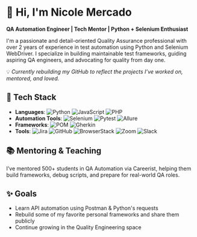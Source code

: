 # 👋 Hi, I'm Nicole Mercado  
**QA Automation Engineer | Tech Mentor | Python + Selenium Enthusiast**

I'm a passionate and detail-oriented Quality Assurance professional with over 2 years of experience in test automation using Python and Selenium WebDriver. I specialize in building maintainable test frameworks, guiding aspiring QA engineers, and advocating for quality from day one.

💡 _Currently rebuilding my GitHub to reflect the projects I’ve worked on, mentored, and loved._

## 🔧 Tech Stack
- **Languages**: ![Python](https://img.shields.io/badge/Python-3776AB?style=flat&logo=python&logoColor=white)
![JavaScript](https://img.shields.io/badge/JavaScript-F7DF1E?style=flat&logo=javascript&logoColor=black)
![PHP](https://img.shields.io/badge/PHP-777BB4?style=flat&logo=php&logoColor=white)
- **Automation Tools**: ![Selenium](https://img.shields.io/badge/Selenium-43B02A?style=flat&logo=selenium&logoColor=white)
![Pytest](https://img.shields.io/badge/Pytest-0A9EDC?style=flat&logo=pytest&logoColor=white)
![Allure](https://img.shields.io/badge/Allure-ff69b4?style=flat&logo=allure&logoColor=white)
- **Frameworks**: ![POM](https://img.shields.io/badge/Page%20Object%20Model-POM-blue?style=flat)
![Gherkin](https://img.shields.io/badge/Gherkin-BDD-green?style=flat)
- **Tools**: ![Jira](https://img.shields.io/badge/Jira-0052CC?style=flat&logo=jira&logoColor=white)
![GitHub](https://img.shields.io/badge/GitHub-181717?style=flat&logo=github&logoColor=white)
![BrowserStack](https://img.shields.io/badge/BrowserStack-FF7139?style=flat&logo=browserstack&logoColor=white)
![Zoom](https://img.shields.io/badge/Zoom-2D8CFF?style=flat&logo=zoom&logoColor=white)
![Slack](https://img.shields.io/badge/Slack-4A154B?style=flat&logo=slack&logoColor=white)

## 📚 Mentoring & Teaching
I’ve mentored 500+ students in QA Automation via Careerist, helping them build frameworks, debug scripts, and prepare for real-world QA roles.

## ✨ Goals
- Learn API automation using Postman & Python's requests
- Rebuild some of my favorite personal frameworks and share them publicly
- Continue growing in the Quality Engineering space

<!--
**NicoleMercado/NicoleMercado** is a ✨ _special_ ✨ repository because its `README.md` (this file) appears on your GitHub profile.

Here are some ideas to get you started:

- 🔭 I’m currently working on ...
- 🌱 I’m currently learning ...
- 👯 I’m looking to collaborate on ...
- 🤔 I’m looking for help with ...
- 💬 Ask me about ...
- 📫 How to reach me: ...
- 😄 Pronouns: ...
- ⚡ Fun fact: ...
-->

